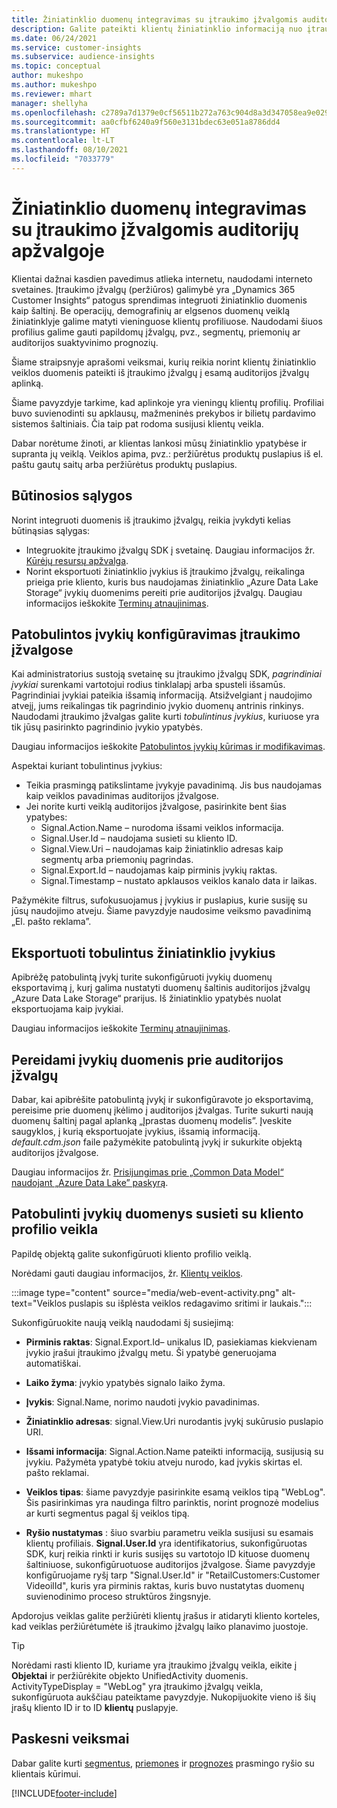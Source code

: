 ```yaml
---
title: Žiniatinklio duomenų integravimas su įtraukimo įžvalgomis auditorijų apžvalgoje
description: Galite pateikti klientų žiniatinklio informaciją nuo įtraukimo įžvalgų iki auditorijos įžvalgų.
ms.date: 06/24/2021
ms.service: customer-insights
ms.subservice: audience-insights
ms.topic: conceptual
author: mukeshpo
ms.author: mukeshpo
ms.reviewer: mhart
manager: shellyha
ms.openlocfilehash: c2789a7d1379e0cf56511b272a763c904d8a3d347058ea9e029aaff0f723a028
ms.sourcegitcommit: aa0cfbf6240a9f560e3131bdec63e051a8786dd4
ms.translationtype: HT
ms.contentlocale: lt-LT
ms.lasthandoff: 08/10/2021
ms.locfileid: "7033779"
---
```

# <a name="integrate-web-data-from-engagement-insights-with-audience-insights"></a>Žiniatinklio duomenų integravimas su įtraukimo įžvalgomis auditorijų apžvalgoje

Klientai dažnai kasdien pavedimus atlieka internetu, naudodami interneto svetaines. Įtraukimo įžvalgų (peržiūros) galimybė yra „Dynamics 365 Customer Insights“ patogus sprendimas integruoti žiniatinklio duomenis kaip šaltinį. Be operacijų, demografinių ar elgsenos duomenų veiklą žiniatinklyje galime matyti vieninguose klientų profiliuose. Naudodami šiuos profilius galime gauti papildomų įžvalgų, pvz., segmentų, priemonių ar auditorijos suaktyvinimo prognozių.

Šiame straipsnyje aprašomi veiksmai, kurių reikia norint klientų žiniatinklio veiklos duomenis pateikti iš įtraukimo įžvalgų į esamą auditorijos įžvalgų aplinką.

Šiame pavyzdyje tarkime, kad aplinkoje yra vieningų klientų profilių. Profiliai buvo suvienodinti su apklausų, mažmeninės prekybos ir bilietų pardavimo sistemos šaltiniais. Čia taip pat rodoma susijusi klientų veikla. 

Dabar norėtume žinoti, ar klientas lankosi mūsų žiniatinklio ypatybėse ir supranta jų veiklą. Veiklos apima, pvz.: peržiūrėtus produktų puslapius iš el. paštu gautų saitų arba peržiūrėtus produktų puslapius.

## <a name="prerequisites"></a>Būtinosios sąlygos

Norint integruoti duomenis iš įtraukimo įžvalgų, reikia įvykdyti kelias būtinąsias sąlygas: 

- Integruokite įtraukimo įžvalgų SDK į svetainę. Daugiau informacijos žr. [Kūrėjų resursų apžvalga](../engagement-insights/developer-resources.md).
- Norint eksportuoti žiniatinklio įvykius iš įtraukimo įžvalgų, reikalinga prieiga prie kliento, kuris bus naudojamas žiniatinklio „Azure Data Lake Storage“ įvykių duomenims pereiti prie auditorijos įžvalgų. Daugiau informacijos ieškokite [Terminų atnaujinimas](../engagement-insights/export-events.md).

## <a name="configure-refined-events-in-engagement-insights"></a>Patobulintos įvykių konfigūravimas įtraukimo įžvalgose

Kai administratorius sustoją svetainę su įtraukimo įžvalgų SDK, *pagrindiniai įvykiai* surenkami vartotojui rodius tinklalapį arba spusteli išsamūs. Pagrindiniai įvykiai pateikia išsamią informaciją. Atsižvelgiant į naudojimo atvejį, jums reikalingas tik pagrindinio įvykio duomenų antrinis rinkinys. Naudodami įtraukimo įžvalgas galite kurti *tobulintinus įvykius*, kuriuose yra tik jūsų pasirinkto pagrindinio įvykio ypatybės.     

Daugiau informacijos ieškokite [Patobulintos įvykių kūrimas ir modifikavimas](../engagement-insights/refined-events.md).

Aspektai kuriant tobulintinus įvykius: 

- Teikia prasmingą patikslintame įvykyje pavadinimą. Jis bus naudojamas kaip veiklos pavadinimas auditorijos įžvalgose.
- Jei norite kurti veiklą auditorijos įžvalgose, pasirinkite bent šias ypatybes: 
    - Signal.Action.Name – nurodoma išsami veiklos informacija.
    - Signal.User.Id – naudojama susieti su kliento ID.
    - Signal.View.Uri – naudojamas kaip žiniatinklio adresas kaip segmentų arba priemonių pagrindas.
    - Signal.Export.Id – naudojamas kaip pirminis įvykių raktas.
    - Signal.Timestamp – nustato apklausos veiklos kanalo data ir laikas.

Pažymėkite filtrus, sufokusuojamus į įvykius ir puslapius, kurie susiję su jūsų naudojimo atveju. Šiame pavyzdyje naudosime veiksmo pavadinimą „El. pašto reklama”.

## <a name="export-the-refined-web-events"></a>Eksportuoti tobulintus žiniatinklio įvykius 

Apibrėžę patobulintą įvykį turite sukonfigūruoti įvykių duomenų eksportavimą į, kurį galima nustatyti duomenų šaltinis auditorijos įžvalgų „Azure Data Lake Storage“ prarijus. Iš žiniatinklio ypatybės nuolat eksportuojama kaip įvykiai.

Daugiau informacijos ieškokite [Terminų atnaujinimas](../engagement-insights/export-events.md).

## <a name="ingest-event-data-to-audience-insights"></a>Pereidami įvykių duomenis prie auditorijos įžvalgų

Dabar, kai apibrėšite patobulintą įvykį ir sukonfigūravote jo eksportavimą, pereisime prie duomenų įkėlimo į auditorijos įžvalgas. Turite sukurti naują duomenų šaltinį pagal aplanką „Įprastas duomenų modelis”. Įveskite saugyklos, į kurią eksportuojate įvykius, išsamią informaciją. *default.cdm.json* faile pažymėkite patobulintą įvykį ir sukurkite objektą auditorijos įžvalgose.

Daugiau informacijos žr. [Prisijungimas prie „Common Data Model“ naudojant „Azure Data Lake” paskyrą](connect-common-data-model.md).


## <a name="relate-refined-event-data-as-an-activity-of-a-customer-profile"></a>Patobulinti įvykių duomenys susieti su kliento profilio veikla

Papildę objektą galite sukonfigūruoti kliento profilio veiklą.

Norėdami gauti daugiau informacijos, žr. [Klientų veiklos](activities.md).

:::image type="content" source="media/web-event-activity.png" alt-text="Veiklos puslapis su išplėsta veiklos redagavimo sritimi ir laukais.":::

Sukonfigūruokite naują veiklą naudodami šį susiejimą: 

- **Pirminis raktas**: Signal.Export.Id– unikalus ID, pasiekiamas kiekvienam įvykio įrašui įtraukimo įžvalgų metu. Ši ypatybė generuojama automatiškai.

- **Laiko žyma**: įvykio ypatybės signalo laiko žyma.

- **Įvykis**: Signal.Name, norimo naudoti įvykio pavadinimas.

- **Žiniatinklio adresas**: signal.View.Uri nurodantis įvykį sukūrusio puslapio URI.

- **Išsami informacija**: Signal.Action.Name pateikti informaciją, susijusią su įvykiu. Pažymėta ypatybė tokiu atveju nurodo, kad įvykis skirtas el. pašto reklamai.

- **Veiklos tipas**: šiame pavyzdyje pasirinkite esamą veiklos tipą "WebLog". Šis pasirinkimas yra naudinga filtro parinktis, norint prognozė modelius ar kurti segmentus pagal šį veiklos tipą.

- **Ryšio nustatymas** : šiuo svarbiu parametru veikla susijusi su esamais klientų profiliais. **Signal.User.Id** yra identifikatorius, sukonfigūruotas SDK, kurį reikia rinkti ir kuris susijęs su vartotojo ID kituose duomenų šaltiniuose, sukonfigūruotuose auditorijos įžvalgose. Šiame pavyzdyje konfigūruojame ryšį tarp "Signal.User.Id" ir "RetailCustomers:Customer VideoilId", kuris yra pirminis raktas, kuris buvo nustatytas duomenų suvienodinimo proceso struktūros žingsnyje.

Apdorojus veiklas galite peržiūrėti klientų įrašus ir atidaryti kliento korteles, kad veiklas peržiūrėtumėte iš įtraukimo įžvalgų laiko planavimo juostoje. 

> [!TIP]
> Norėdami rasti kliento ID, kuriame yra įtraukimo įžvalgų veikla, eikite į **Objektai** ir peržiūrėkite objekto UnifiedActivity duomenis. ActivityTypeDisplay = "WebLog" yra įtraukimo įžvalgų veikla, sukonfigūruota aukščiau pateiktame pavyzdyje. Nukopijuokite vieno iš šių įrašų kliento ID ir to ID **klientų** puslapyje.

## <a name="next-steps"></a>Paskesni veiksmai

Dabar galite kurti [segmentus](segments.md), [priemones](measures.md) ir [prognozes](predictions.md) prasmingo ryšio su klientais kūrimui.


[!INCLUDE[footer-include](../includes/footer-banner.md)]
